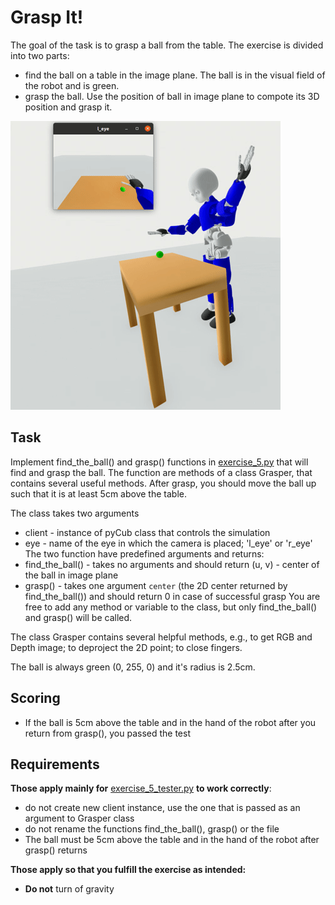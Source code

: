 # Grasp It!
The goal of the task is to grasp a ball from the table. The exercise is divided into two parts:  
 - find the ball on a table in the image plane. The ball is in the visual field of the robot and is green.
 - grasp the ball. Use the position of ball in image plane to compote its 3D position and grasp it.

![Grasp It!](https://raw.githubusercontent.com/rustlluk/pycub/dev/exercises/exercise_5/exercise_5.gif)


## Task
Implement find_the_ball() and grasp() functions in [exercise_5.py](https://github.com/rustlluk/pycub/blob/master/exercises/exercise_5/exercise_5.py)
that will find and grasp the ball. The function are methods of a class Grasper, that contains several useful methods. 
After grasp, you should move the ball up such that it is at least 5cm above the table.

The class takes two arguments
   - client - instance of pyCub class that controls the simulation
   - eye - name of the eye in which the camera is placed; 'l_eye' or 'r_eye'
The two function have predefined arguments and returns:
   - find_the_ball() - takes no arguments and should return (u, v) - center of the ball in image plane
   - grasp() - takes one argument `center` (the 2D center returned by find_the_ball()) and should return 0 in case of successful grasp
You are free to add any method or variable to the class, but only find_the_ball() and grasp() will be called.

The class Grasper contains several helpful methods, e.g., to get RGB and Depth image; to deproject the 2D point; to close fingers.

The ball is always green (0, 255, 0) and it's radius is 2.5cm.

## Scoring
 - If the ball is 5cm above the table and in the hand of the robot after you return from grasp(), you passed the test

## Requirements
**Those apply mainly for** [exercise_5_tester.py](https://github.com/rustlluk/pycub/blob/master/exercises/exercise_5/exercise_5_tester.py) **to work correctly**:
  - do not create new client instance, use the one that is passed as an argument to Grasper class
  - do not rename the functions find_the_ball(), grasp() or the file
  - The ball must be 5cm above the table and in the hand of the robot after grasp() returns

**Those apply so that you fulfill the exercise as intended:**
  - **Do not** turn of gravity